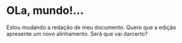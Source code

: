 # OLa, mundo!...
Estou mudando a redação de meu documento.
Quero que a edição apresente um novo alinhamento.
Será que vai darcerto?
